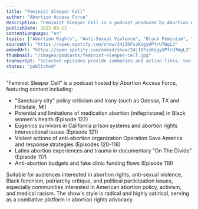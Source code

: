 ```yaml
---
title: "Feminist Sleeper Cell"
author: "Abortion Access Force"
description: "Feminist Sleeper Cell is a podcast produced by Abortion Access Force, focusing on the latest developments in America's abortion rights crisis and anti-gender politics. Hosts Lizz Winstead, Moji Alawode-El, and Marie Khan respond to Supreme Court decisions, anti-abortion organizational actions, misogynistic structures in healthcare systems, and Black women's health issues with satire, anger, and critical humor. With a radical, information-dense style, it represents a frontline voice in American abortion rights advocacy."
publishDate: 2025-09-12
contentLanguage: "en"
topics: ["Abortion Rights", "Anti-Sexual Violence", "Black Feminism", "Patriarchy Critique", "Political Participation"]
sourceUrl: "https://open.spotify.com/show/24jIOFszKsgyUPfrU7WgL3"
embedUrl: "https://open.spotify.com/embed/show/24jIOFszKsgyUPfrU7WgL3"
thumbnail: "/images/podcasts/feminist-sleeper-cell.jpg"
transcript: "Selected episodes provide summaries and action links, see aaforce.org"
status: "published"
---
```


"Feminist Sleeper Cell" is a podcast hosted by Abortion Access Force, featuring content including:

- "Sanctuary city" policy criticism and irony (such as Odessa, TX and Hillsdale, MI)
- Potential and limitations of medication abortion (mifepristone) in Black women's health (Episode 122)
- Eugenics survivors in California prison systems and abortion rights intersectional issues (Episode 121)
- Violent actions of anti-abortion organization Operation Save America and response strategies (Episodes 120-118)
- Latinx abortion experiences and trauma in documentary "On The Divide" (Episode 117)
- Anti-abortion budgets and fake clinic funding flows (Episode 119)

Suitable for audiences interested in abortion rights, anti-sexual violence, Black feminism, patriarchy critique, and political participation issues, especially communities interested in American abortion policy, activism, and medical racism. The show's style is radical and highly satirical, serving as a combative platform in abortion rights advocacy.